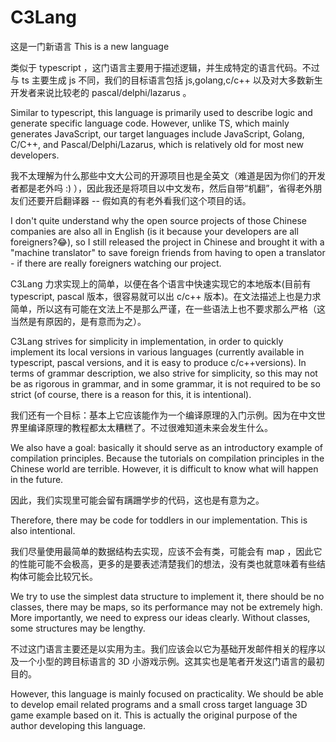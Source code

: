 # C3Lang
这是一门新语言 This is a new language

类似于 typescript ，这门语言主要用于描述逻辑，并生成特定的语言代码。不过与 ts 主要生成 js 不同，我们的目标语言包括 js,golang,c/c++ 以及对大多数新生开发者来说比较老的 pascal/delphi/lazarus 。

Similar to typescript, this language is primarily used to describe logic and generate specific language code. However, unlike TS, which mainly generates JavaScript, our target languages include JavaScript, Golang, C/C++, and Pascal/Delphi/Lazarus, which is relatively old for most new developers.

我不太理解为什么那些中文大公司的开源项目也是全英文（难道是因为你们的开发者都是老外吗 :) ），因此我还是将项目以中文发布，然后自带“机翻”，省得老外朋友们还要开启翻译器 -- 假如真的有老外看我们这个项目的话。

I don't quite understand why the open source projects of those Chinese companies are also all in English (is it because your developers are all foreigners?😂), so I still released the project in Chinese and brought it with a "machine translator" to save foreign friends from having to open a translator - if there are really foreigners watching our project.

C3Lang 力求实现上的简单，以便在各个语言中快速实现它的本地版本(目前有 typescript, pascal 版本，很容易就可以出 c/c++ 版本)。在文法描述上也是力求简单，所以这有可能在文法上不是那么严谨，在一些语法上也不要求那么严格（这当然是有原因的，是有意而为之）。

C3Lang strives for simplicity in implementation, in order to quickly implement its local versions in various languages (currently available in typescript, pascal versions, and it is easy to produce c/c++versions). In terms of grammar description, we also strive for simplicity, so this may not be as rigorous in grammar, and in some grammar, it is not required to be so strict (of course, there is a reason for this, it is intentional).

我们还有一个目标：基本上它应该能作为一个编译原理的入门示例。因为在中文世界里编译原理的教程都太太糟糕了。不过很难知道未来会发生什么。

We also have a goal: basically it should serve as an introductory example of compilation principles. Because the tutorials on compilation principles in the Chinese world are terrible. However, it is difficult to know what will happen in the future.

因此，我们实现里可能会留有蹒跚学步的代码，这也是有意为之。

Therefore, there may be code for toddlers in our implementation. This is also intentional.

我们尽量使用最简单的数据结构去实现，应该不会有类，可能会有 map ，因此它的性能可能不会极高，更多的是要表述清楚我们的想法，没有类也就意味着有些结构体可能会比较冗长。

We try to use the simplest data structure to implement it, there should be no classes, there may be maps, so its performance may not be extremely high. More importantly, we need to express our ideas clearly. Without classes, some structures may be lengthy.

不过这门语言主要还是以实用为主。我们应该会以它为基础开发邮件相关的程序以及一个小型的跨目标语言的 3D 小游戏示例。这其实也是笔者开发这门语言的最初目的。

However, this language is mainly focused on practicality. We should be able to develop email related programs and a small cross target language 3D game example based on it. This is actually the original purpose of the author developing this language.

